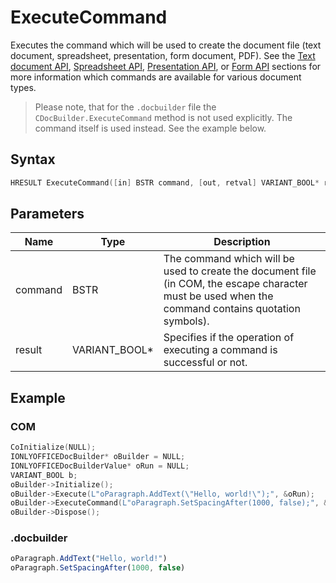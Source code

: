 # ExecuteCommand

Executes the command which will be used to create the document file (text document, spreadsheet, presentation, form document, PDF). See the [Text document API](../../../../Office%20API/Usage%20API/Text%20Document%20API/Text%20Document%20API.md), [Spreadsheet API](../../../../Office%20API/Usage%20API/Spreadsheet%20API/Spreadsheet%20API.md), [Presentation API](../../../../Office%20API/Usage%20API/Presentation%20API/Presentation%20API.md), or [Form API](../../../../Office%20API/Usage%20API/Form%20API/Form%20API.md) sections for more information which commands are available for various document types.

> Please note, that for the `.docbuilder` file the `CDocBuilder.ExecuteCommand` method is not used explicitly. The command itself is used instead. See the example below.

## Syntax

```cpp
HRESULT ExecuteCommand([in] BSTR command, [out, retval] VARIANT_BOOL* result);
```

## Parameters

| **Name** | **Type**      | **Description**                                                                                                                                     |
| -------- | ------------- | --------------------------------------------------------------------------------------------------------------------------------------------------- |
| command  | BSTR          | The command which will be used to create the document file (in COM, the escape character must be used when the command contains quotation symbols). |
| result   | VARIANT_BOOL* | Specifies if the operation of executing a command is successful or not.                                                                             |

## Example

### COM

```cpp
CoInitialize(NULL);
IONLYOFFICEDocBuilder* oBuilder = NULL;
IONLYOFFICEDocBuilderValue* oRun = NULL;
VARIANT_BOOL b;
oBuilder->Initialize();
oBuilder->Execute(L"oParagraph.AddText(\"Hello, world!\");", &oRun);
oBuilder->ExecuteCommand(L"oParagraph.SetSpacingAfter(1000, false);", &b);
oBuilder->Dispose();
```

### .docbuilder

```ts
oParagraph.AddText("Hello, world!")
oParagraph.SetSpacingAfter(1000, false)
```
